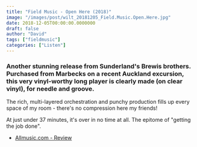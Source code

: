 ```yaml
---
title: "Field Music - Open Here (2018)"
image: "/images/post/wilt_20181205_Field.Music.Open.Here.jpg"
date: 2018-12-05T00:00:00.0000000
draft: false
author: "David"
tags: ["fieldmusic"]
categories: ["Listen"]
---
```

### Another stunning release from Sunderland's Brewis brothers. Purchased from Marbecks on a recent Auckland excursion, this very vinyl-worthy long player is clearly made (on clear vinyl), for needle and groove.

 The rich, multi-layered orchestration and punchy production fills up every space of my room - there's no compression here my friends!

 At just under 37 minutes, it's over in no time at all. The epitome of "getting the job done". 

-  [Allmusic.com - Review](https://www.allmusic.com/album/open-here-mw0003125630)